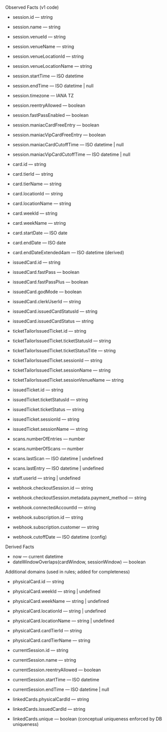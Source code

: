Observed Facts (v1 code)

- session.id — string
- session.name — string
- session.venueId — string
- session.venueName — string
- session.venueLocationId — string
- session.venueLocationName — string
- session.startTime — ISO datetime
- session.endTime — ISO datetime | null
- session.timezone — IANA TZ
- session.reentryAllowed — boolean
- session.fastPassEnabled — boolean
- session.maniacCardFreeEntry — boolean
- session.maniacVipCardFreeEntry — boolean
- session.maniacCardCutoffTime — ISO datetime | null
- session.maniacVipCardCutoffTime — ISO datetime | null

- card.id — string
- card.tierId — string
- card.tierName — string
- card.locationId — string
- card.locationName — string
- card.weekId — string
- card.weekName — string
- card.startDate — ISO date
- card.endDate — ISO date
- card.endDateExtended4am — ISO datetime (derived)

- issuedCard.id — string
- issuedCard.fastPass — boolean
- issuedCard.fastPassPlus — boolean
- issuedCard.godMode — boolean
- issuedCard.clerkUserId — string
- issuedCard.issuedCardStatusId — string
- issuedCard.issuedCardStatus — string

- ticketTailorIssuedTicket.id — string
- ticketTailorIssuedTicket.ticketStatusId — string
- ticketTailorIssuedTicket.ticketStatusTitle — string
- ticketTailorIssuedTicket.sessionId — string
- ticketTailorIssuedTicket.sessionName — string
- ticketTailorIssuedTicket.sessionVenueName — string

- issuedTicket.id — string
- issuedTicket.ticketStatusId — string
- issuedTicket.ticketStatus — string
- issuedTicket.sessionId — string
- issuedTicket.sessionName — string

- scans.numberOfEntries — number
- scans.numberOfScans — number
- scans.lastScan — ISO datetime | undefined
- scans.lastEntry — ISO datetime | undefined

- staff.userId — string | undefined

- webhook.checkoutSession.id — string
- webhook.checkoutSession.metadata.payment_method — string
- webhook.connectedAccountId — string
- webhook.subscription.id — string
- webhook.subscription.customer — string
- webhook.cutoffDate — ISO datetime (config)

Derived Facts
- now — current datetime
- dateWindowOverlaps(cardWindow, sessionWindow) — boolean

Additional domains (used in rules; added for completeness)

- physicalCard.id — string
- physicalCard.weekId — string | undefined
- physicalCard.weekName — string | undefined
- physicalCard.locationId — string | undefined
- physicalCard.locationName — string | undefined
- physicalCard.cardTierId — string
- physicalCard.cardTierName — string

- currentSession.id — string
- currentSession.name — string
- currentSession.reentryAllowed — boolean
- currentSession.startTime — ISO datetime
- currentSession.endTime — ISO datetime | null

- linkedCards.physicalCardId — string
- linkedCards.issuedCardId — string
- linkedCards.unique — boolean (conceptual uniqueness enforced by DB uniqueness)



